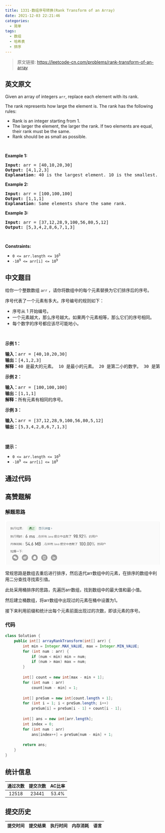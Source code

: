 ```yaml
---
title: 1331-数组序号转换(Rank Transform of an Array)
date: 2021-12-03 22:21:46
categories:
  - 简单
tags:
  - 数组
  - 哈希表
  - 排序
---
```


> 原文链接: https://leetcode-cn.com/problems/rank-transform-of-an-array


## 英文原文
<div><p>Given an array of integers&nbsp;<code>arr</code>, replace each element with its rank.</p>

<p>The rank represents how large the element is. The rank has the following rules:</p>

<ul>
	<li>Rank is an integer starting from 1.</li>
	<li>The larger the element, the larger the rank. If two elements are equal, their rank must be the same.</li>
	<li>Rank should be as small as possible.</li>
</ul>

<p>&nbsp;</p>
<p><strong>Example 1:</strong></p>

<pre>
<strong>Input:</strong> arr = [40,10,20,30]
<strong>Output:</strong> [4,1,2,3]
<strong>Explanation</strong>: 40 is the largest element. 10 is the smallest. 20 is the second smallest. 30 is the third smallest.</pre>

<p><strong>Example 2:</strong></p>

<pre>
<strong>Input:</strong> arr = [100,100,100]
<strong>Output:</strong> [1,1,1]
<strong>Explanation</strong>: Same elements share the same rank.
</pre>

<p><strong>Example 3:</strong></p>

<pre>
<strong>Input:</strong> arr = [37,12,28,9,100,56,80,5,12]
<strong>Output:</strong> [5,3,4,2,8,6,7,1,3]
</pre>

<p>&nbsp;</p>
<p><strong>Constraints:</strong></p>

<ul>
	<li><code>0 &lt;= arr.length &lt;= 10<sup>5</sup></code></li>
	<li><code>-10<sup>9</sup>&nbsp;&lt;= arr[i] &lt;= 10<sup>9</sup></code></li>
</ul>
</div>

## 中文题目
<div><p>给你一个整数数组&nbsp;<code>arr</code> ，请你将数组中的每个元素替换为它们排序后的序号。</p>

<p>序号代表了一个元素有多大。序号编号的规则如下：</p>

<ul>
	<li>序号从 1 开始编号。</li>
	<li>一个元素越大，那么序号越大。如果两个元素相等，那么它们的序号相同。</li>
	<li>每个数字的序号都应该尽可能地小。</li>
</ul>

<p>&nbsp;</p>

<p><strong>示例 1：</strong></p>

<pre><strong>输入：</strong>arr = [40,10,20,30]
<strong>输出：</strong>[4,1,2,3]
<strong>解释：</strong>40 是最大的元素。 10 是最小的元素。 20 是第二小的数字。 30 是第三小的数字。</pre>

<p><strong>示例 2：</strong></p>

<pre><strong>输入：</strong>arr = [100,100,100]
<strong>输出：</strong>[1,1,1]
<strong>解释：</strong>所有元素有相同的序号。
</pre>

<p><strong>示例 3：</strong></p>

<pre><strong>输入：</strong>arr = [37,12,28,9,100,56,80,5,12]
<strong>输出：</strong>[5,3,4,2,8,6,7,1,3]
</pre>

<p>&nbsp;</p>

<p><strong>提示：</strong></p>

<ul>
	<li><code>0 &lt;= arr.length &lt;= 10<sup>5</sup></code></li>
	<li><code>-10<sup>9</sup>&nbsp;&lt;= arr[i] &lt;= 10<sup>9</sup></code></li>
</ul>
</div>

## 通过代码
<RecoDemo>
</RecoDemo>


## 高赞题解
### 解题思路
![image.png](../images/rank-transform-of-an-array-0.png)

常规思路是数组去重后进行排序，然后迭代arr数组中的元素，在排序的数组中利用二分查找寻找索引值。

此处采用桶排序的思路，先遍历arr数组，找到数组中的最大值和最小值。

然后建立桶数组，将arr数组中出现过的元素在桶中设置为1。

接下来利用前缀和统计出每个元素前面出现过的次数，即该元素的序号。

### 代码

```java
class Solution {
    public int[] arrayRankTransform(int[] arr) {
        int min = Integer.MAX_VALUE, max = Integer.MIN_VALUE;
        for (int num : arr) {
            if (num < min) min = num;
            if (num > max) max = num;
        }
        
        int[] count = new int[max - min + 1];
        for (int num : arr)
            count[num - min] = 1;
        
        int[] preSum = new int[count.length + 1];
        for (int i = 1; i < preSum.length; i++)
            preSum[i] = preSum[i - 1] + count[i - 1];
        
        int[] ans = new int[arr.length];
        int index = 0;
        for (int num : arr) 
            ans[index++] = preSum[num - min] + 1;
        
        return ans;
    }
}
```

## 统计信息
| 通过次数 | 提交次数 | AC比率 |
| :------: | :------: | :------: |
|    12518    |    23441    |   53.4%   |

## 提交历史
| 提交时间 | 提交结果 | 执行时间 |  内存消耗  | 语言 |
| :------: | :------: | :------: | :--------: | :--------: |
